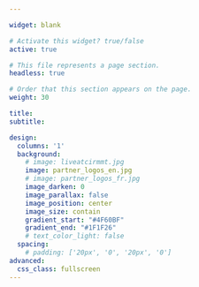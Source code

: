 ```yaml
---

widget: blank

# Activate this widget? true/false
active: true

# This file represents a page section.
headless: true

# Order that this section appears on the page.
weight: 30

title:
subtitle:

design:
  columns: '1'
  background:
    # image: liveatcirmmt.jpg
    image: partner_logos_en.jpg
    # image: partner_logos_fr.jpg
    image_darken: 0
    image_parallax: false
    image_position: center
    image_size: contain
    gradient_start: "#4F60BF"
    gradient_end: "#1F1F26"
    # text_color_light: false
  spacing:
    # padding: ['20px', '0', '20px', '0']
advanced:
  css_class: fullscreen
---
```


